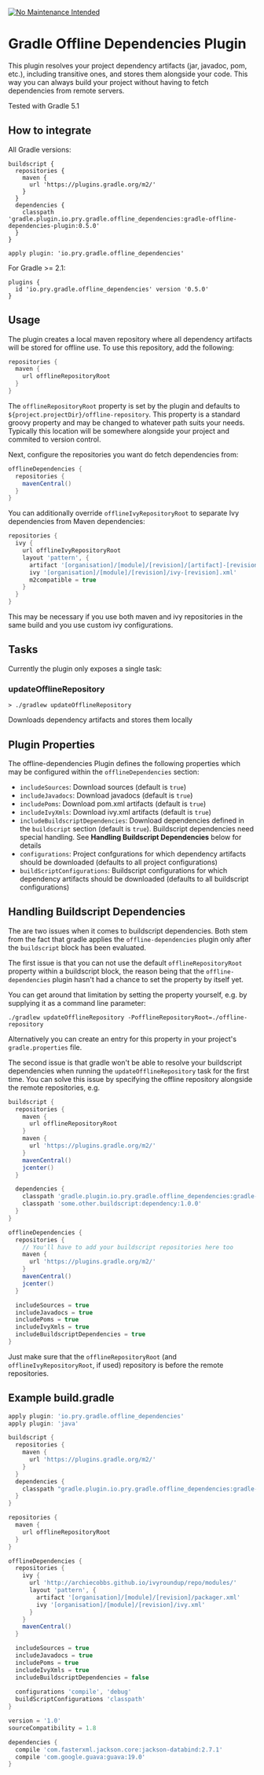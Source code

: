  [![No Maintenance Intended](http://unmaintained.tech/badge.svg)](http://unmaintained.tech/)
 
# Gradle Offline Dependencies Plugin

This plugin resolves your project dependency artifacts (jar, javadoc, pom, etc.), including transitive ones, and stores them alongside your code. This way you can always build your project without having to fetch dependencies from remote servers.

Tested with Gradle 5.1

## How to integrate

All Gradle versions:

```
buildscript {
  repositories {
    maven {
      url 'https://plugins.gradle.org/m2/'
    }
  }
  dependencies {
    classpath 'gradle.plugin.io.pry.gradle.offline_dependencies:gradle-offline-dependencies-plugin:0.5.0'
  }
}

apply plugin: 'io.pry.gradle.offline_dependencies'
```

For Gradle >= 2.1:

```
plugins {
  id 'io.pry.gradle.offline_dependencies' version '0.5.0'
}
```

## Usage

The plugin creates a local maven repository where all dependency artifacts will be stored for offline use. To use this repository, add the following:
```gradle
repositories {
  maven {
    url offlineRepositoryRoot
  }
}
```

The ```offlineRepositoryRoot``` property is set by the plugin and defaults to ```${project.projectDir}/offline-repository```.
This property is a standard groovy property and may be changed to whatever path suits your needs. Typically this location will be somewhere alongside your project and commited to version control.

Next, configure the repositories you want do fetch dependencies from:
```gradle
offlineDependencies {
  repositories {
    mavenCentral()
  }
}
```

You can additionally override ```offlineIvyRepositoryRoot``` to separate Ivy dependencies from Maven dependencies:
```gradle
repositories {
  ivy {
    url offlineIvyRepositoryRoot
    layout 'pattern', {
      artifact '[organisation]/[module]/[revision]/[artifact]-[revision](-[classifier]).[ext]'
      ivy '[organisation]/[module]/[revision]/ivy-[revision].xml'
      m2compatible = true
    }
  }
}
```
This may be necessary if you use both maven and ivy repositories in the same build and you use custom ivy configurations.


## Tasks

Currently the plugin only exposes a single task:

### updateOfflineRepository
`> ./gradlew updateOfflineRepository`

Downloads dependency artifacts and stores them locally

## Plugin Properties

The offline-dependencies Plugin defines the following properties which may be configured within the ```offlineDependencies``` section:

* ```includeSources```: Download sources (default is ```true```)
* ```includeJavadocs```: Download javadocs (default is ```true```)
* ```includePoms```:  Download pom.xml artifacts (default is ```true```)
* ```includeIvyXmls```:  Download ivy.xml artifacts (default is ```true```)
* ```includeBuildscriptDependencies```: Download dependencies defined in the ```buildscript``` section (default is ```true```). Buildscript dependencies need special handling. See __Handling Buildscript Dependencies__ below for details
* ```configurations```: Project confgurations for which dependency artifacts should be downloaded (defaults to all project configurations)
* ```buildScriptConfigurations```: Buildscript configurations for which dependency artifacts should be downloaded (defaults to all  buildscript configurations)

## Handling Buildscript Dependencies

The are two issues when it comes to buildscript dependencies. Both stem from the fact that gradle applies the  `offline-dependencies` plugin only after the  `buildscript` block has been evaluated.

The first issue is that you can not use the default `offlineRepositoryRoot` property within a buildscript block, the reason being that the `offline-dependencies` plugin hasn't had a chance to set the property by itself yet.

You can get around that limitation by setting the property yourself, e.g. by supplying it as a command line parameter:

`./gradlew updateOfflineRepository -PofflineRepositoryRoot=./offline-repository` 

Alternatively you can create an entry for this property in your project's `gradle.properties` file.

The second issue is that gradle won't be able to resolve your buildscript dependencies when running the `updateOfflineRepository` task for the first time. You can solve this issue by specifying the offline repository alongside the remote repositories, e.g.

```gradle
buildscript {
  repositories {
    maven {
      url offlineRepositoryRoot
    }
    maven {
      url 'https://plugins.gradle.org/m2/'
    }
    mavenCentral()
    jcenter()
  }

  dependencies {
    classpath 'gradle.plugin.io.pry.gradle.offline_dependencies:gradle-offline-dependencies-plugin:0.5.0'
    classpath 'some.other.buildscript:dependency:1.0.0'
  }
}

offlineDependencies {
  repositories {
    // You'll have to add your buildscript repositories here too
    maven {
      url 'https://plugins.gradle.org/m2/'
    }
    mavenCentral()
    jcenter()
  }

  includeSources = true
  includeJavadocs = true
  includePoms = true
  includeIvyXmls = true
  includeBuildscriptDependencies = true
}
```

Just make sure that the `offlineRepositoryRoot` (and `offlineIvyRepositoryRoot`, if used) repository is before the remote repositories.

## Example build.gradle

```gradle
apply plugin: 'io.pry.gradle.offline_dependencies'
apply plugin: 'java'

buildscript {
  repositories {
    maven {
      url 'https://plugins.gradle.org/m2/'
    }
  }
  dependencies {
    classpath "gradle.plugin.io.pry.gradle.offline_dependencies:gradle-offline-dependencies-plugin:0.5.0"
  }
}

repositories {
  maven {
    url offlineRepositoryRoot
  }
}

offlineDependencies {
  repositories {
    ivy {
      url 'http://archiecobbs.github.io/ivyroundup/repo/modules/'
      layout 'pattern', {
        artifact '[organisation]/[module]/[revision]/packager.xml'
        ivy '[organisation]/[module]/[revision]/ivy.xml'
      }
    }
    mavenCentral()
  }

  includeSources = true
  includeJavadocs = true
  includePoms = true
  includeIvyXmls = true
  includeBuildscriptDependencies = false
  
  configurations 'compile', 'debug'
  buildScriptConfigurations 'classpath'
}

version = '1.0'
sourceCompatibility = 1.8

dependencies {
  compile 'com.fasterxml.jackson.core:jackson-databind:2.7.1'
  compile 'com.google.guava:guava:19.0'
}
```
